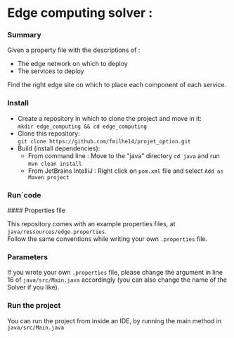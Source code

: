 # Edge computing solver :

### Summary

Given a property file with the descriptions of :
  - The edge network on which to deploy
  - The services to deploy

Find the right edge site on which to place each component of each service.


### Install

- Create a repository in which to clone the project and move in it:  
        ```mkdir edge_computing && cd edge_computing```
- Clone this repository:  
        ```git clone https://github.com/fmilhe14/projet_option.git```
- Build (install dependencies):  
    * From command line : Move to the "java" directory ```cd java``` and run ```mvn clean install```
    * From JetBrains IntelliJ : Right click on ```pom.xml``` file and select ```Add as Maven project```


### Run`code

#### Properties file

This repository comes with an example properties files, at ```java/ressources/edge.properties```.  
Follow the same conventions while writing your own ```.properties``` file.  

### Parameters

If you wrote your own ```.properties``` file, please change the argument in line 16 of ```java/src/Main.java``` accordingly
(you can also change the name of the Solver if you like).

### Run the project

You can run the project from inside an IDE, by running the main method in ```java/src/Main.java```
